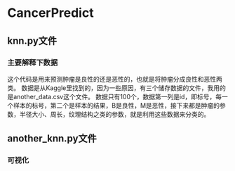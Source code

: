 # CancerPredict

## knn.py文件
### 主要解释下数据
这个代码是用来预测肿瘤是良性的还是恶性的，也就是将肿瘤分成良性和恶性两类。
数据是从Kaggle里找到的，因为一些原因，有三个储存数据的文件，我用的是another_data.csv这个文件。
数据只有100个，数据第一列是id，即标号，每一个样本的标号，第二个是样本的结果，B是良性，M是恶性，接下来都是肿瘤的参数，半径大小、周长，纹理结构之类的参数，就是利用这些数据来分类的。


## another_knn.py文件
### 可视化
